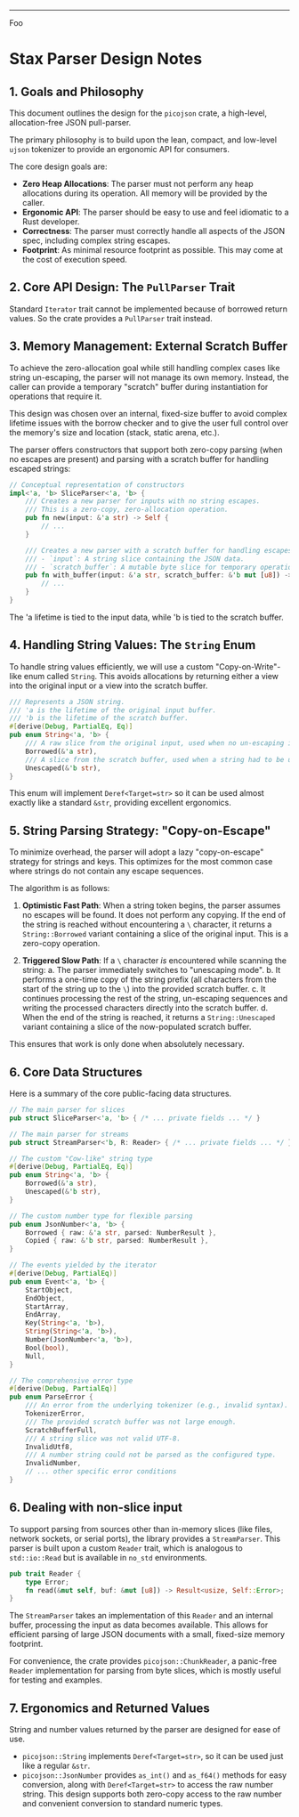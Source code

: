 
---
Foo
# Stax Parser Design Notes

## 1. Goals and Philosophy

This document outlines the design for the `picojson` crate, a high-level, allocation-free JSON pull-parser.

The primary philosophy is to build upon the lean, compact, and low-level `ujson` tokenizer to provide an ergonomic API for consumers.

The core design goals are:
- **Zero Heap Allocations**: The parser must not perform any heap allocations during its operation. All memory will be provided by the caller.
- **Ergonomic API**: The parser should be easy to use and feel idiomatic to a Rust developer.
- **Correctness**: The parser must correctly handle all aspects of the JSON spec, including complex string escapes.
- **Footprint**: As minimal resource footprint as possible. This may come at the cost of execution speed.

## 2. Core API Design: The `PullParser` Trait

Standard `Iterator` trait cannot be implemented because of borrowed return values. So the crate provides a `PullParser` trait instead.

## 3. Memory Management: External Scratch Buffer

To achieve the zero-allocation goal while still handling complex cases like string un-escaping, the parser will not manage its own memory. Instead, the caller can provide a temporary "scratch" buffer during instantiation for operations that require it.

This design was chosen over an internal, fixed-size buffer to avoid complex lifetime issues with the borrow checker and to give the user full control over the memory's size and location (stack, static arena, etc.).

The parser offers constructors that support both zero-copy parsing (when no escapes are present) and parsing with a scratch buffer for handling escaped strings:

```rust
// Conceptual representation of constructors
impl<'a, 'b> SliceParser<'a, 'b> {
    /// Creates a new parser for inputs with no string escapes.
    /// This is a zero-copy, zero-allocation operation.
    pub fn new(input: &'a str) -> Self {
        // ...
    }

    /// Creates a new parser with a scratch buffer for handling escapes.
    /// - `input`: A string slice containing the JSON data.
    /// - `scratch_buffer`: A mutable byte slice for temporary operations.
    pub fn with_buffer(input: &'a str, scratch_buffer: &'b mut [u8]) -> Self {
        // ...
    }
}
```

The 'a lifetime is tied to the input data, while 'b is tied to the scratch buffer.

## 4. Handling String Values: The `String` Enum

To handle string values efficiently, we will use a custom "Copy-on-Write"-like enum called `String`. This avoids allocations by returning either a view into the original input or a view into the scratch buffer.

```rust
/// Represents a JSON string.
/// 'a is the lifetime of the original input buffer.
/// 'b is the lifetime of the scratch buffer.
#[derive(Debug, PartialEq, Eq)]
pub enum String<'a, 'b> {
    /// A raw slice from the original input, used when no un-escaping is needed.
    Borrowed(&'a str),
    /// A slice from the scratch buffer, used when a string had to be un-escaped.
    Unescaped(&'b str),
}
```

This enum will implement `Deref<Target=str>` so it can be used almost exactly like a standard `&str`, providing excellent ergonomics.

## 5. String Parsing Strategy: "Copy-on-Escape"

To minimize overhead, the parser will adopt a lazy "copy-on-escape" strategy for strings and keys. This optimizes for the most common case where strings do not contain any escape sequences.

The algorithm is as follows:

1.  **Optimistic Fast Path**: When a string token begins, the parser assumes no escapes will be found. It does not perform any copying. If the end of the string is reached without encountering a `\` character, it returns a `String::Borrowed` variant containing a slice of the original input. This is a zero-copy operation.

2.  **Triggered Slow Path**: If a `\` character *is* encountered while scanning the string:
    a. The parser immediately switches to "unescaping mode".
    b. It performs a one-time copy of the string prefix (all characters from the start of the string up to the `\`) into the provided scratch buffer.
    c. It continues processing the rest of the string, un-escaping sequences and writing the processed characters directly into the scratch buffer.
    d. When the end of the string is reached, it returns a `String::Unescaped` variant containing a slice of the now-populated scratch buffer.

This ensures that work is only done when absolutely necessary.

## 6. Core Data Structures

Here is a summary of the core public-facing data structures.

```rust
// The main parser for slices
pub struct SliceParser<'a, 'b> { /* ... private fields ... */ }

// The main parser for streams
pub struct StreamParser<'b, R: Reader> { /* ... private fields ... */ }

// The custom "Cow-like" string type
#[derive(Debug, PartialEq, Eq)]
pub enum String<'a, 'b> {
    Borrowed(&'a str),
    Unescaped(&'b str),
}

// The custom number type for flexible parsing
pub enum JsonNumber<'a, 'b> {
    Borrowed { raw: &'a str, parsed: NumberResult },
    Copied { raw: &'b str, parsed: NumberResult },
}

// The events yielded by the iterator
#[derive(Debug, PartialEq)]
pub enum Event<'a, 'b> {
    StartObject,
    EndObject,
    StartArray,
    EndArray,
    Key(String<'a, 'b>),
    String(String<'a, 'b>),
    Number(JsonNumber<'a, 'b>),
    Bool(bool),
    Null,
}

// The comprehensive error type
#[derive(Debug, PartialEq)]
pub enum ParseError {
    /// An error from the underlying tokenizer (e.g., invalid syntax).
    TokenizerError,
    /// The provided scratch buffer was not large enough.
    ScratchBufferFull,
    /// A string slice was not valid UTF-8.
    InvalidUtf8,
    /// A number string could not be parsed as the configured type.
    InvalidNumber,
    // ... other specific error conditions
}
```

## 6. Dealing with non-slice input

To support parsing from sources other than in-memory slices (like files, network sockets, or serial ports), the library provides a `StreamParser`. This parser is built upon a custom `Reader` trait, which is analogous to `std::io::Read` but is available in `no_std` environments.

```rust
pub trait Reader {
    type Error;
    fn read(&mut self, buf: &mut [u8]) -> Result<usize, Self::Error>;
}
```

The `StreamParser` takes an implementation of this `Reader` and an internal buffer, processing the input as data becomes available. This allows for efficient parsing of large JSON documents with a small, fixed-size memory footprint.

For convenience, the crate provides `picojson::ChunkReader`, a panic-free `Reader` implementation for parsing from byte slices, which is mostly useful for testing and examples.

## 7. Ergonomics and Returned Values

String and number values returned by the parser are designed for ease of use.

-   `picojson::String` implements `Deref<Target=str>`, so it can be used just like a regular `&str`.
-   `picojson::JsonNumber` provides `as_int()` and `as_f64()` methods for easy conversion, along with `Deref<Target=str>` to access the raw number string. This design supports both zero-copy access to the raw number and convenient conversion to standard numeric types.


```
